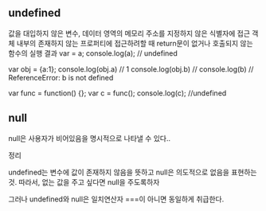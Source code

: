 ## undefined

값을 대입하지 않은 변수, 데이터 영역의 메모리 주소를 지정하지 않은 식별자에 접근
객체 내부의 존재하지 않는 프로퍼티에 접근하려할 때
return문이 없거나 호출되지 않는 함수의 실행 결과
var = a;
console.log(a); // undefined

var obj = {a:1};
console.log(obj.a) // 1
console.log(obj.b) //
console.log(b) // ReferenceError: b is not defined

var func = function() {};
var c = func();
console.log(c); //undefined

## null

null은 사용자가 비어있음을 명시적으로 나타낼 수 있다..

정리

undefined는 변수에 값이 존재하지 않음을 뜻하고 null은 의도적으로 없음을 표현하는 것.
따라서, 없는 값을 주고 싶다면 null을 주도록하자

그러나 undefined와 null은 일치연산자 ===이 아니면 동일하게 취급한다.
